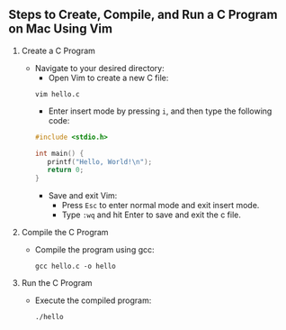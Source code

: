 ## Steps to Create, Compile, and Run a C Program on Mac Using Vim
1. Create a C Program
    - Navigate to your desired directory:
        - Open Vim to create a new C file:
         ```
         vim hello.c
        ```
        - Enter insert mode by pressing `i`, and then type the following code:
         ```c
        #include <stdio.h>

        int main() {
            printf("Hello, World!\n");
            return 0;
        }
        ```
        - Save and exit Vim:
            - Press `Esc` to enter normal mode and exit insert mode.
            - Type `:wq` and hit Enter to save and exit the c file.

2. Compile the C Program
   - Compile the program using gcc:
     ```
     gcc hello.c -o hello
     ```

3. Run the C Program
   - Execute the compiled program:
     ```
     ./hello
     ```
